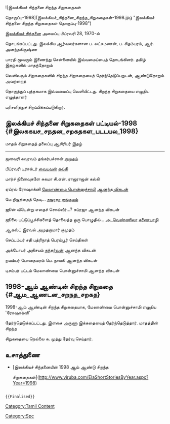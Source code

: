 ![இலக்கியச் சிந்தனை சிறந்த சிறுகதைகள்
தொகுப்பு-1998](இலக்கியச்_சிந்தனை_சிறந்த_சிறுகதைகள்-1998.jpg "இலக்கியச் சிந்தனை சிறந்த சிறுகதைகள் தொகுப்பு-1998")
[இலக்கியச் சிந்தனை](இலக்கியச்_சிந்தனை "wikilink") அமைப்பு பிப்ரவரி 28, 1970-ல்
தொடங்கப்பட்டது. இலக்கிய ஆர்வலர்களான ப. லட்சுமணன், ப. சிதம்பரம், ஆர். அனந்தகிருஷ்ண
பாரதி மூவரும் இணைந்து சென்னையில் இவ்வமைப்பைத் தொடங்கினர். தமிழ் இதழ்களில் மாதந்தோறும்
வெளிவரும் சிறுகதைகளில் சிறந்த சிறுகதையைத் தேர்ந்தெடுப்பதுடன், ஆண்டுதோறும் அவற்றைத்
தொகுத்துப் புத்தகமாக இவ்வமைப்பு வெளியிட்டது. சிறந்த சிறுகதையை எழுதிய எழுத்தாளர்
பரிசளித்துச் சிறப்பிக்கப்படுகிறார்.

## இலக்கியச் சிந்தனை சிறுகதைகள் பட்டியல்-1998 {#இலககயச_சநதன_சறகதகள_படடயல_1998}

  மாதம்      சிறுகதைத் தலைப்பு                         ஆசிரியர்                                               இதழ்
  --------- --------------------------------------- ----------------------------------------------------- -------------------------------------
  ஜனவரி     கவுரவம்                                  தங்கர்பச்சான்                                             [குமுதம்](குமுதம் "wikilink")
  பிப்ரவரி   டிராக்டர்                                 [வையவன்](வையவன் "wikilink")                             [கல்கி](கல்கி_(வார_இதழ்) "wikilink")
  மார்ச்      நினைவுகளே சுகமா                         சி.என். ராஜராஜன்                                        கல்கி
  ஏப்ரல்      ரோஷாக்னி                                 [மேலாண்மை பொன்னுச்சாமி](மேலாண்மை_பொன்னுச்சாமி "wikilink")   [ஆனந்த விகடன்](ஆனந்த_விகடன் "wikilink")
  மே        நிஜத்தைத் தேடி\...                        [சுஜாதா](சுஜாதா "wikilink")                           [குங்குமம்](குங்குமம் "wikilink")
  ஜூன்       வீடென்று எதைச் சொல்வீர்\...?                  சுப்ரஜா                                                ஆனந்த விகடன்
  ஜூலை      பட்டுப்பூச்சிகளைத் தொலைத்த ஒரு பொழுதில்\...   [அ. வெண்ணிலா](அ._வெண்ணிலா "wikilink")                   [கணையாழி](கணையாழி "wikilink")
  ஆகஸ்ட்      இரவல்                                    அமுதகுமார்                                             குமுதம்
  செப்டம்பர்   சதி                                     பத்ரிநாத்                                               பெரம்பூர் செய்திகள்
  அக்டோபர்    அதிசயம்                                  [கந்தர்வன்](கந்தர்வன் "wikilink")                           ஆனந்த விகடன்
  நவம்பர்     போதைமரம்                                 பெ. நாயகி                                             ஆனந்த விகடன்
  டிசம்பர்    பட்டம்                                    மேலாண்மை பொன்னுச்சாமி                                    ஆனந்த விகடன்

## 1998-ஆம் ஆண்டின் சிறந்த சிறுகதை {#ஆம_ஆணடன_சறநத_சறகத}

1998-ஆம் ஆண்டின் சிறந்த சிறுகதையாக, மேலாண்மை பொன்னுச்சாமி எழுதிய 'ரோஷாக்னி'
தேர்ந்தெடுக்கப்பட்டது. இளசை அருணா இக்கதையைத் தேர்ந்தெடுத்தார். மாதத்தின் சிறந்த
சிறுகதையை நெல்லை சு. முத்து தேர்வு செய்தார்.

## உசாத்துணை

-   [இலக்கியச் சிந்தனையின் 1998 ஆம் ஆண்டு சிறந்த
    சிறுகதைகள்](http://www.viruba.com/ElaShortStoriesByYear.aspx?Year=1998)

```{=mediawiki}
{{Finalised}}
```
[Category:Tamil Content](Category:Tamil_Content "wikilink")
[Category:Spc](Category:Spc "wikilink")

